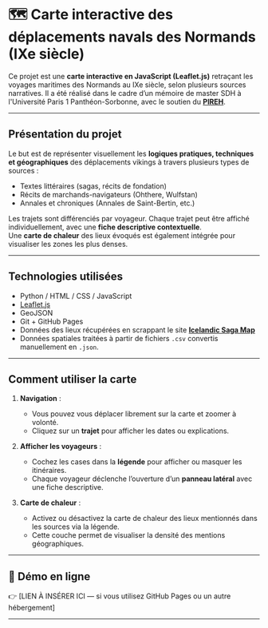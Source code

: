 # 🗺️ Carte interactive des déplacements navals des Normands (IXe siècle)

Ce projet est une **carte interactive en JavaScript (Leaflet.js)** retraçant les voyages maritimes des Normands au IXe siècle, selon plusieurs sources narratives. Il a été réalisé dans le cadre d’un mémoire de master SDH à l'Université Paris 1 Panthéon-Sorbonne, avec le soutien du [**PIREH**](https://github.com/PirehP1/).

---

## Présentation du projet

Le but est de représenter visuellement les **logiques pratiques, techniques et géographiques** des déplacements vikings à travers plusieurs types de sources :

- Textes littéraires (sagas, récits de fondation)
- Récits de marchands-navigateurs (Ohthere, Wulfstan)
- Annales et chroniques (Annales de Saint-Bertin, etc.)

Les trajets sont différenciés par voyageur. Chaque trajet peut être affiché individuellement, avec une **fiche descriptive contextuelle**.  
Une **carte de chaleur** des lieux évoqués est également intégrée pour visualiser les zones les plus denses.

---

## Technologies utilisées

- Python / HTML / CSS / JavaScript
- [Leaflet.js](https://leafletjs.com/)
- GeoJSON
- Git + GitHub Pages
- Données des lieux récupérées en scrappant le site [**Icelandic Saga Map**](https://sagamap.hi.is/is/)
- Données spatiales traitées à partir de fichiers `.csv` convertis manuellement en `.json`. 

---

## Comment utiliser la carte

1. **Navigation** :
   - Vous pouvez vous déplacer librement sur la carte et zoomer à volonté.
   - Cliquez sur un **trajet** pour afficher les dates ou explications.

2. **Afficher les voyageurs** :
   - Cochez les cases dans la **légende** pour afficher ou masquer les itinéraires.
   - Chaque voyageur déclenche l’ouverture d’un **panneau latéral** avec une fiche descriptive.

3. **Carte de chaleur** :
   - Activez ou désactivez la carte de chaleur des lieux mentionnés dans les sources via la légende.
   - Cette couche permet de visualiser la densité des mentions géographiques.

---

## 🔗 Démo en ligne

👉 [LIEN À INSÉRER ICI — si vous utilisez GitHub Pages ou un autre hébergement]

---

